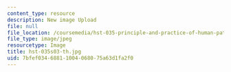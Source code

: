 ```yaml
---
content_type: resource
description: New image Upload
file: null
file_location: /coursemedia/hst-035-principle-and-practice-of-human-pathology-spring-2003/7bfef03468811004068075a63d1fa2f0_hst-035s03-th.jpg
file_type: image/jpeg
resourcetype: Image
title: hst-035s03-th.jpg
uid: 7bfef034-6881-1004-0680-75a63d1fa2f0
---
```

